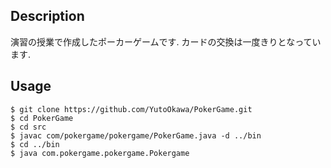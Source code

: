## Description
演習の授業で作成したポーカーゲームです.
カードの交換は一度きりとなっています.

## Usage
```bash:
$ git clone https://github.com/YutoOkawa/PokerGame.git
$ cd PokerGame
$ cd src
$ javac com/pokergame/pokergame/PokerGame.java -d ../bin
$ cd ../bin
$ java com.pokergame.pokergame.Pokergame
```
